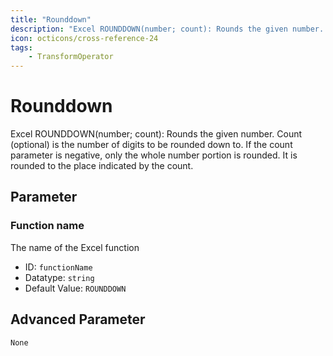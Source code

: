 ```yaml
---
title: "Rounddown"
description: "Excel ROUNDDOWN(number; count): Rounds the given number. Count (optional) is the number of digits to be rounded down to. If the count parameter is negative, only the whole number portion is rounded. It is rounded to the place indicated by the count."
icon: octicons/cross-reference-24
tags: 
    - TransformOperator
---
```

# Rounddown
<!-- This file was generated - DO NOT CHANGE IT MANUALLY -->



Excel ROUNDDOWN(number; count): Rounds the given number. Count (optional) is the number of digits to be rounded down to. If the count parameter is negative, only the whole number portion is rounded. It is rounded to the place indicated by the count.

## Parameter

### Function name

The name of the Excel function

- ID: `functionName`
- Datatype: `string`
- Default Value: `ROUNDDOWN`





## Advanced Parameter

`None`